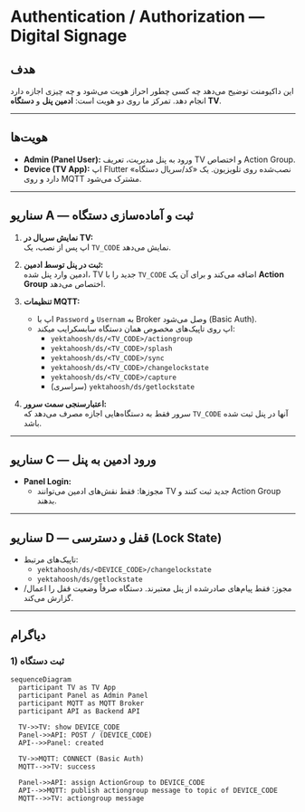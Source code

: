 # Authentication / Authorization — Digital Signage

## هدف
این داکیومنت توضیح می‌دهد چه کسی چطور احراز هویت می‌شود و چه چیزی اجازه دارد انجام دهد. تمرکز ما روی دو هویت است: **ادمین پنل** و **دستگاه TV**.

---

## هویت‌ها
- **Admin (Panel User):** ورود به پنل مدیریت، تعریف TV و اختصاص Action Group.
- **Device (TV App):** اپ Flutter نصب‌شده روی تلویزیون. یک «کد/سریال دستگاه» دارد و روی MQTT مشترک می‌شود.

---

## سناریو A — ثبت و آماده‌سازی دستگاه 
1) **نمایش سریال در TV:**  
   اپ پس از نصب، یک `TV_CODE` نمایش می‌دهد.

2) **ثبت در پنل توسط ادمین:**  
   ادمین وارد پنل شده، TV جدید را با `TV_CODE` اضافه می‌کند و برای آن یک **Action Group** اختصاص می‌دهد.

3) **تنظیمات MQTT:**  
   - اپ با `Password` و `Usernam` به Broker وصل می‌شود (Basic Auth).  
   - اپ روی تاپیک‌های مخصوص همان دستگاه سابسکرایب میکند:  
     - `yektahoosh/ds/<TV_CODE>/actiongroup`  
     - `yektahoosh/ds/<TV_CODE>/splash`  
     - `yektahoosh/ds/<TV_CODE>/sync`  
     - `yektahoosh/ds/<TV_CODE>/changelockstate`  
     - `yektahoosh/ds/<TV_CODE>/capture`  
     - (سراسری) `yektahoosh/ds/getlockstate`

4) **اعتبارسنجی سمت سرور:**  
   سرور فقط به دستگاه‌هایی اجازه مصرف می‌دهد که `TV_CODE` آنها در پنل ثبت شده باشد.

---


## سناریو C — ورود ادمین به پنل
- **Panel Login:**   
  - مجوزها: فقط نقش‌های ادمین می‌توانند TV جدید ثبت کنند و Action Group بدهند.

---

## سناریو D — قفل و دسترسی (Lock State)
- تاپیک‌های مرتبط:  
  - `yektahoosh/ds/<DEVICE_CODE>/changelockstate`  
  - `yektahoosh/ds/getlockstate`
- مجوز: فقط پیام‌های صادرشده از پنل معتبرند. دستگاه صرفاً وضعیت قفل را اعمال/گزارش می‌کند.

---

## دیاگرام

### 1) ثبت دستگاه
```mermaid
sequenceDiagram
  participant TV as TV App
  participant Panel as Admin Panel
  participant MQTT as MQTT Broker
  participant API as Backend API

  TV->>TV: show DEVICE_CODE
  Panel->>API: POST / (DEVICE_CODE)
  API-->>Panel: created

  TV->>MQTT: CONNECT (Basic Auth)
  MQTT-->>TV: success

  Panel->>API: assign ActionGroup to DEVICE_CODE
  API-->>MQTT: publish actiongroup message to topic of DEVICE_CODE
  MQTT-->>TV: actiongroup message
```